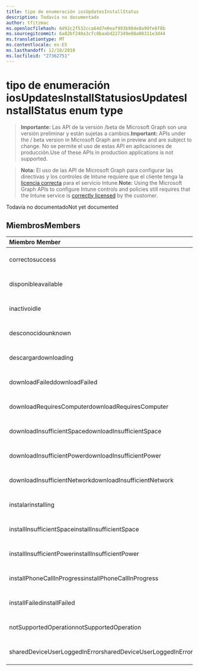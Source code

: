 ```yaml
---
title: tipo de enumeración iosUpdatesInstallStatus
description: Todavía no documentado
author: tfitzmac
ms.openlocfilehash: 6d92c2f532cca64d7e0eaf993b984e8a90fe6f8b
ms.sourcegitcommit: 6a82bf240a3cfc0baabd227349e08a08311e3d44
ms.translationtype: MT
ms.contentlocale: es-ES
ms.lasthandoff: 12/18/2018
ms.locfileid: "27362751"
---
```

# <a name="iosupdatesinstallstatus-enum-type"></a><span data-ttu-id="9e98b-103">tipo de enumeración iosUpdatesInstallStatus</span><span class="sxs-lookup"><span data-stu-id="9e98b-103">iosUpdatesInstallStatus enum type</span></span>

> <span data-ttu-id="9e98b-104">**Importante:** Las API de la versión /beta de Microsoft Graph son una versión preliminar y están sujetas a cambios.</span><span class="sxs-lookup"><span data-stu-id="9e98b-104">**Important:** APIs under the / beta version in Microsoft Graph are in preview and are subject to change.</span></span> <span data-ttu-id="9e98b-105">No se permite el uso de estas API en aplicaciones de producción.</span><span class="sxs-lookup"><span data-stu-id="9e98b-105">Use of these APIs in production applications is not supported.</span></span>

> <span data-ttu-id="9e98b-106">**Nota:** El uso de las API de Microsoft Graph para configurar las directivas y los controles de Intune requiere que el cliente tenga la [licencia correcta](https://go.microsoft.com/fwlink/?linkid=839381) para el servicio Intune.</span><span class="sxs-lookup"><span data-stu-id="9e98b-106">**Note:** Using the Microsoft Graph APIs to configure Intune controls and policies still requires that the Intune service is [correctly licensed](https://go.microsoft.com/fwlink/?linkid=839381) by the customer.</span></span>

<span data-ttu-id="9e98b-107">Todavía no documentado</span><span class="sxs-lookup"><span data-stu-id="9e98b-107">Not yet documented</span></span>
## <a name="members"></a><span data-ttu-id="9e98b-108">Miembros</span><span class="sxs-lookup"><span data-stu-id="9e98b-108">Members</span></span>
|<span data-ttu-id="9e98b-109">Miembro	</span><span class="sxs-lookup"><span data-stu-id="9e98b-109">Member</span></span>|<span data-ttu-id="9e98b-110">Valor</span><span class="sxs-lookup"><span data-stu-id="9e98b-110">Value</span></span>|<span data-ttu-id="9e98b-111">Descripción</span><span class="sxs-lookup"><span data-stu-id="9e98b-111">Description</span></span>|
|:---|:---|:---|
|<span data-ttu-id="9e98b-112">correcto</span><span class="sxs-lookup"><span data-stu-id="9e98b-112">success</span></span>|<span data-ttu-id="9e98b-113">0</span><span class="sxs-lookup"><span data-stu-id="9e98b-113">0</span></span>|<span data-ttu-id="9e98b-114">Todavía no documentado</span><span class="sxs-lookup"><span data-stu-id="9e98b-114">Not yet documented</span></span>|
|<span data-ttu-id="9e98b-115">disponible</span><span class="sxs-lookup"><span data-stu-id="9e98b-115">available</span></span>|<span data-ttu-id="9e98b-116">1</span><span class="sxs-lookup"><span data-stu-id="9e98b-116">1</span></span>|<span data-ttu-id="9e98b-117">Todavía no documentado</span><span class="sxs-lookup"><span data-stu-id="9e98b-117">Not yet documented</span></span>|
|<span data-ttu-id="9e98b-118">inactivo</span><span class="sxs-lookup"><span data-stu-id="9e98b-118">idle</span></span>|<span data-ttu-id="9e98b-119">2</span><span class="sxs-lookup"><span data-stu-id="9e98b-119">2</span></span>|<span data-ttu-id="9e98b-120">Todavía no documentado</span><span class="sxs-lookup"><span data-stu-id="9e98b-120">Not yet documented</span></span>|
|<span data-ttu-id="9e98b-121">desconocido</span><span class="sxs-lookup"><span data-stu-id="9e98b-121">unknown</span></span>|<span data-ttu-id="9e98b-122">3</span><span class="sxs-lookup"><span data-stu-id="9e98b-122">3</span></span>|<span data-ttu-id="9e98b-123">Todavía no documentado</span><span class="sxs-lookup"><span data-stu-id="9e98b-123">Not yet documented</span></span>|
|<span data-ttu-id="9e98b-124">descargar</span><span class="sxs-lookup"><span data-stu-id="9e98b-124">downloading</span></span>|<span data-ttu-id="9e98b-125">-2016330712</span><span class="sxs-lookup"><span data-stu-id="9e98b-125">-2016330712</span></span>|<span data-ttu-id="9e98b-126">Todavía no documentado</span><span class="sxs-lookup"><span data-stu-id="9e98b-126">Not yet documented</span></span>|
|<span data-ttu-id="9e98b-127">downloadFailed</span><span class="sxs-lookup"><span data-stu-id="9e98b-127">downloadFailed</span></span>|<span data-ttu-id="9e98b-128">-2016330711</span><span class="sxs-lookup"><span data-stu-id="9e98b-128">-2016330711</span></span>|<span data-ttu-id="9e98b-129">Todavía no documentado</span><span class="sxs-lookup"><span data-stu-id="9e98b-129">Not yet documented</span></span>|
|<span data-ttu-id="9e98b-130">downloadRequiresComputer</span><span class="sxs-lookup"><span data-stu-id="9e98b-130">downloadRequiresComputer</span></span>|<span data-ttu-id="9e98b-131">-2016330710</span><span class="sxs-lookup"><span data-stu-id="9e98b-131">-2016330710</span></span>|<span data-ttu-id="9e98b-132">Todavía no documentado</span><span class="sxs-lookup"><span data-stu-id="9e98b-132">Not yet documented</span></span>|
|<span data-ttu-id="9e98b-133">downloadInsufficientSpace</span><span class="sxs-lookup"><span data-stu-id="9e98b-133">downloadInsufficientSpace</span></span>|<span data-ttu-id="9e98b-134">-2016330709</span><span class="sxs-lookup"><span data-stu-id="9e98b-134">-2016330709</span></span>|<span data-ttu-id="9e98b-135">Todavía no documentado</span><span class="sxs-lookup"><span data-stu-id="9e98b-135">Not yet documented</span></span>|
|<span data-ttu-id="9e98b-136">downloadInsufficientPower</span><span class="sxs-lookup"><span data-stu-id="9e98b-136">downloadInsufficientPower</span></span>|<span data-ttu-id="9e98b-137">-2016330708</span><span class="sxs-lookup"><span data-stu-id="9e98b-137">-2016330708</span></span>|<span data-ttu-id="9e98b-138">Todavía no documentado</span><span class="sxs-lookup"><span data-stu-id="9e98b-138">Not yet documented</span></span>|
|<span data-ttu-id="9e98b-139">downloadInsufficientNetwork</span><span class="sxs-lookup"><span data-stu-id="9e98b-139">downloadInsufficientNetwork</span></span>|<span data-ttu-id="9e98b-140">-2016330707</span><span class="sxs-lookup"><span data-stu-id="9e98b-140">-2016330707</span></span>|<span data-ttu-id="9e98b-141">Todavía no documentado</span><span class="sxs-lookup"><span data-stu-id="9e98b-141">Not yet documented</span></span>|
|<span data-ttu-id="9e98b-142">instalar</span><span class="sxs-lookup"><span data-stu-id="9e98b-142">installing</span></span>|<span data-ttu-id="9e98b-143">-2016330706</span><span class="sxs-lookup"><span data-stu-id="9e98b-143">-2016330706</span></span>|<span data-ttu-id="9e98b-144">Todavía no documentado</span><span class="sxs-lookup"><span data-stu-id="9e98b-144">Not yet documented</span></span>|
|<span data-ttu-id="9e98b-145">installInsufficientSpace</span><span class="sxs-lookup"><span data-stu-id="9e98b-145">installInsufficientSpace</span></span>|<span data-ttu-id="9e98b-146">-2016330705</span><span class="sxs-lookup"><span data-stu-id="9e98b-146">-2016330705</span></span>|<span data-ttu-id="9e98b-147">Todavía no documentado</span><span class="sxs-lookup"><span data-stu-id="9e98b-147">Not yet documented</span></span>|
|<span data-ttu-id="9e98b-148">installInsufficientPower</span><span class="sxs-lookup"><span data-stu-id="9e98b-148">installInsufficientPower</span></span>|<span data-ttu-id="9e98b-149">-2016330704</span><span class="sxs-lookup"><span data-stu-id="9e98b-149">-2016330704</span></span>|<span data-ttu-id="9e98b-150">Todavía no documentado</span><span class="sxs-lookup"><span data-stu-id="9e98b-150">Not yet documented</span></span>|
|<span data-ttu-id="9e98b-151">installPhoneCallInProgress</span><span class="sxs-lookup"><span data-stu-id="9e98b-151">installPhoneCallInProgress</span></span>|<span data-ttu-id="9e98b-152">-2016330703</span><span class="sxs-lookup"><span data-stu-id="9e98b-152">-2016330703</span></span>|<span data-ttu-id="9e98b-153">Todavía no documentado</span><span class="sxs-lookup"><span data-stu-id="9e98b-153">Not yet documented</span></span>|
|<span data-ttu-id="9e98b-154">installFailed</span><span class="sxs-lookup"><span data-stu-id="9e98b-154">installFailed</span></span>|<span data-ttu-id="9e98b-155">-2016330702</span><span class="sxs-lookup"><span data-stu-id="9e98b-155">-2016330702</span></span>|<span data-ttu-id="9e98b-156">Todavía no documentado</span><span class="sxs-lookup"><span data-stu-id="9e98b-156">Not yet documented</span></span>|
|<span data-ttu-id="9e98b-157">notSupportedOperation</span><span class="sxs-lookup"><span data-stu-id="9e98b-157">notSupportedOperation</span></span>|<span data-ttu-id="9e98b-158">-2016330701</span><span class="sxs-lookup"><span data-stu-id="9e98b-158">-2016330701</span></span>|<span data-ttu-id="9e98b-159">Todavía no documentado</span><span class="sxs-lookup"><span data-stu-id="9e98b-159">Not yet documented</span></span>|
|<span data-ttu-id="9e98b-160">sharedDeviceUserLoggedInError</span><span class="sxs-lookup"><span data-stu-id="9e98b-160">sharedDeviceUserLoggedInError</span></span>|<span data-ttu-id="9e98b-161">-2016330699</span><span class="sxs-lookup"><span data-stu-id="9e98b-161">-2016330699</span></span>|<span data-ttu-id="9e98b-162">Todavía no documentado</span><span class="sxs-lookup"><span data-stu-id="9e98b-162">Not yet documented</span></span>|





